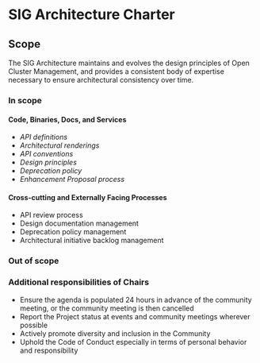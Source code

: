 # SIG Architecture Charter

## Scope

The SIG Architecture maintains and evolves the design principles of Open Cluster Management, and provides a consistent body of expertise necessary to ensure architectural consistency over time.

### In scope

#### Code, Binaries, Docs, and Services

- *API definitions*
- *Architectural renderings*
- *API conventions*
- *Design principles*
- *Deprecation policy*
- *Enhancement Proposal process*

#### Cross-cutting and Externally Facing Processes

- API review process
- Design documentation management
- Deprecation policy management
- Architectural initiative backlog management

### Out of scope

### Additional responsibilities of Chairs

- Ensure the agenda is populated 24 hours in advance of the community meeting, or the community meeting is then cancelled
- Report the Project status at events and community meetings wherever possible
- Actively promote diversity and inclusion in the Community
- Uphold the Code of Conduct especially in terms of personal behavior and responsibility